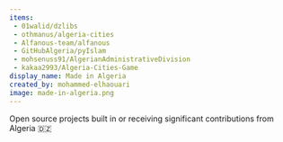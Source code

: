 ```yaml
---
items:
 - 01walid/dzlibs
 - othmanus/algeria-cities
 - Alfanous-team/alfanous
 - GitHubAlgeria/pyIslam
 - mohsenuss91/AlgerianAdministrativeDivision
 - kakaa2993/Algeria-Cities-Game
display_name: Made in Algeria
created_by: mohammed-elhaouari
image: made-in-algeria.png
---
```

Open source projects built in or receiving significant contributions from Algeria 🇩🇿

